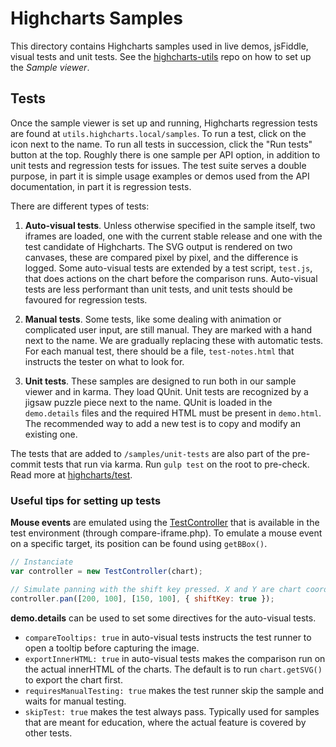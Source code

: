 # Highcharts Samples

This directory contains Highcharts samples used in live demos, jsFiddle, visual
tests and unit tests. See the [highcharts-utils](https://github.com/highcharts/highcharts-utils)
repo on how to set up the _Sample viewer_.

## Tests
Once the sample viewer is set up and running, Highcharts regression tests are
found at `utils.highcharts.local/samples`. To run a test, click on the icon next
to the name. To run all tests in succession, click the "Run tests" button at the
top. Roughly there is one sample per API option, in addition to unit tests and
regression tests for issues. The test suite serves a double purpose, in part it
is simple usage examples or demos used from the API documentation, in part it is
regression tests.

There are different
types of tests:

1. **Auto-visual tests**. Unless otherwise specified in the sample itself, two
iframes are loaded, one with the current stable release and one with the test
candidate of Highcharts. The SVG output is rendered on two canvases, these are
compared pixel by pixel, and the difference is logged. Some auto-visual tests
are extended by a test script, `test.js`, that does actions on the chart before
the comparison runs. Auto-visual tests are less performant than unit tests, and
unit tests should be favoured for regression tests.

2. **Manual tests**. Some tests, like some dealing with animation or complicated
user input, are still manual. They are marked with a hand next to the name. We
are gradually replacing these with automatic tests. For each manual test, there
should be a file, `test-notes.html` that instructs the tester on what to look
for.

3. **Unit tests**. These samples are designed to run both in our sample viewer
and in karma. They load QUnit. Unit tests are recognized by a jigsaw puzzle
piece next to the name. QUnit is loaded in the `demo.details` files and the
required HTML must be present in `demo.html`. The recommended way to add a new
test is to copy and modify an existing one.

The tests that are added to `/samples/unit-tests` are also part of the
pre-commit tests that run via karma. Run `gulp test` on the root to pre-check.
Read more at [highcharts/test](https://github.com/highcharts/highcharts/tree/master/test).

### Useful tips for setting up tests
**Mouse events** are emulated using the
[TestController](https://github.com/highcharts/highcharts/blob/master/test/test-controller.js)
that is available in the test environment (through compare-iframe.php). To
emulate	a mouse event on a specific target, its position can be found using
`getBBox()`.

```js
// Instanciate
var controller = new TestController(chart);

// Simulate panning with the shift key pressed. X and Y are chart coordinates.
controller.pan([200, 100], [150, 100], { shiftKey: true });
```
**demo.details** can be used to set some directives for the auto-visual tests.
* `compareTooltips: true` in auto-visual tests instructs the test runner to open
a tooltip before capturing the image.
* `exportInnerHTML: true` in auto-visual tests makes the comparison run on the
actual innerHTML of the charts. The default is to run `chart.getSVG()` to
export the chart first.
* `requiresManualTesting: true` makes the test runner skip the sample and waits
for manual testing.
* `skipTest: true` makes the test always pass. Typically used for samples that
are meant for education, where the actual feature is covered by other tests.
